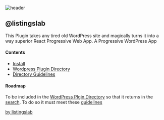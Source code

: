 ![header](./media/png/header.png)  
## @listingslab

This Plugin takes any tired old WordPress site and magically turns it into a way superior React Progressive Web App. A Progressive WordPress App

#### Contents

- [Install](./md/010_install.md) 
- [Wordpress Plugin Directory](./md/030_wp_plugin_directory.md) 
- [Directory Guidelines](./md/020_wp_plugin_guidelines.md) 

#### Roadmap

To be included in the [WordPress Plgin Directory](./md/030_wp_plugin_directory.md) so that it returns in the [search](https://wordpress.org/plugins/search/listingslab/). To do so it must meet these [guidelines](./md/020_wp_plugin_guidelines.md)


[by listingslab](https://listingslab.com/docsify) 